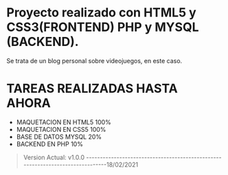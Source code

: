 # Proyecto realizado con HTML5 y CSS3(FRONTEND) PHP y MYSQL (BACKEND).

Se trata de un blog personal sobre videojuegos, en este caso.


# TAREAS REALIZADAS HASTA AHORA
- MAQUETACION EN HTML5 100%
- MAQUETACION EN CSS5 100%
- BASE DE DATOS MYSQL  20%
- BACKEND EN PHP 10% 


> Version Actual: v1.0.0 -------------------------------------------------------------------------------18/02/2021